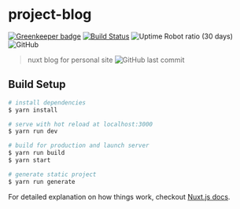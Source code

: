 # project-blog

[![Greenkeeper badge](https://badges.greenkeeper.io/ThomasAndrewMacLean/project-blog.svg)](https://greenkeeper.io/)
[![Build Status](https://travis-ci.org/ThomasAndrewMacLean/project-blog.svg?branch=master)](https://travis-ci.org/ThomasAndrewMacLean/project-blog)
![Uptime Robot ratio (30 days)](https://img.shields.io/uptimerobot/ratio/m781415234-bf216a778aca4aaac17a5718.svg)
![GitHub](https://img.shields.io/github/license/ThomasAndrewMacLean/project-blog.svg)
> nuxt blog for personal site
![GitHub last commit](https://img.shields.io/github/last-commit/ThomasAndrewMacLean/project-blog.svg)
## Build Setup

```bash
# install dependencies
$ yarn install

# serve with hot reload at localhost:3000
$ yarn run dev

# build for production and launch server
$ yarn run build
$ yarn start

# generate static project
$ yarn run generate
```

For detailed explanation on how things work, checkout [Nuxt.js docs](https://nuxtjs.org).

